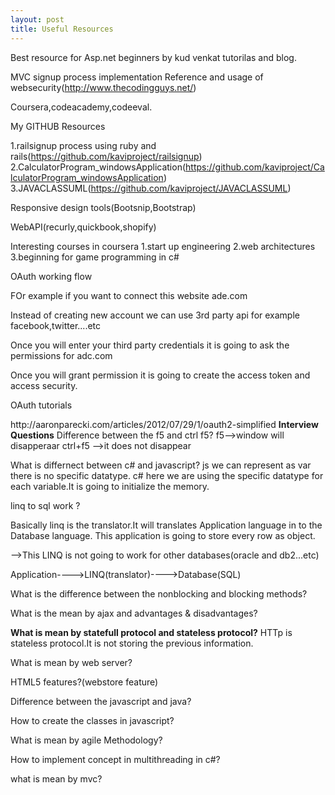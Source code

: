 ```yaml
---
layout: post
title: Useful Resources
---
```


Best resource for Asp.net beginners by kud venkat tutorilas and blog.

MVC signup process implementation Reference and usage of websecurity(http://www.thecodingguys.net/)

Coursera,codeacademy,codeeval.

My GITHUB Resources

1.railsignup process using ruby and rails(https://github.com/kaviproject/railsignup)
2.CalculatorProgram_windowsApplication(https://github.com/kaviproject/CalculatorProgram_windowsApplication)
3.JAVACLASSUML(https://github.com/kaviproject/JAVACLASSUML)

Responsive design tools(Bootsnip,Bootstrap)

WebAPI(recurly,quickbook,shopify)

Interesting courses in coursera
1.start up engineering
2.web architectures
3.beginning for game programming in c#

<p>OAuth working flow</p>
<p>FOr example if you want to connect this website ade.com</p>
<p>Instead of creating new account we can use 3rd party api for example facebook,twitter....etc</p>
<p>Once you will enter your third party credentials it is going to ask the permissions for adc.com</p>
<p>Once you will grant permission it is going to create the access token and access security.</p>
<p>OAuth tutorials</p>
http://aaronparecki.com/articles/2012/07/29/1/oauth2-simplified
<b>Interview Questions</b>
Difference between the f5 and ctrl f5?
f5-->window will disapperaar
ctrl+f5 -->it does not disappear

What is differnect between c# and javascript?
js we can represent as var there is no specific datatype.
c#  here we are using the specific datatype for each variable.It is going to initialize the memory.

linq to sql work ?

Basically linq is the translator.It will translates Application language in to the Database language.
This application is going to store every row as object.

-->This LINQ is not going to work for other databases(oracle and db2...etc)

Application---->LINQ(translator)---->Database(SQL)

What is the difference between the nonblocking and blocking methods?

What is the mean by ajax and advantages & disadvantages?
   
<html>   
<b>What is mean by statefull protocol and stateless protocol?</b>
HTTp is stateless protocol.It is not storing the previous information.
</html>

What is mean by web server?

HTML5 features?(webstore feature)

Difference between the javascript and java?

How to create the classes in javascript?

What is mean by agile Methodology?

How to implement concept in multithreading in c#?

what is mean by mvc?


 
 	 

